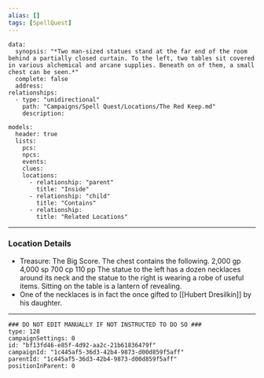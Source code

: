 ```yaml
---
alias: []
tags: [SpellQuest]
---
```

```RpgManagerData
data: 
  synopsis: "*Two man-sized statues stand at the far end of the room behind a partially closed curtain. To the left, two tables sit covered in various alchemical and arcane supplies. Beneath on of them, a small chest can be seen.*"
  complete: false
  address: 
relationships: 
  - type: "unidirectional"
    path: "Campaigns/Spell Quest/Locations/The Red Keep.md"
    description: 
```
```RpgManager
models: 
  header: true
  lists: 
    pcs: 
    npcs: 
    events: 
    clues: 
    locations: 
      - relationship: "parent"
        title: "Inside"
      - relationship: "child"
        title: "Contains"
      - relationship: 
        title: "Related Locations"
```
---
### Location Details
 - Treasure: The Big Score. The chest contains the following. 2,000 gp 4,000 sp 700 cp 110 pp The statue to the left has a dozen necklaces around its neck and the statue to the right is wearing a robe of useful items. Sitting on the table is a lantern of revealing.
 - One of the necklaces is in fact the once gifted to [[Hubert Dresilkin]] by his daughter.

---
```RpgManagerID
### DO NOT EDIT MANUALLY IF NOT INSTRUCTED TO DO SO ###
type: 128
campaignSettings: 0
id: "bf13fd46-e85f-4d92-aa2c-21b61836479f"
campaignId: "1c445af5-36d3-42b4-9873-d00d859f5aff"
parentId: "1c445af5-36d3-42b4-9873-d00d859f5aff"
positionInParent: 0
```



